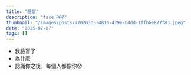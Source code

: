 ```yaml
---
title: "臉盲"
description: "face @@?"
thumbnail: "/images/posts/770203b5-4810-479e-bddd-1ffbbe877f83.jpeg"
date: "2025-07-07"
tags: []
---
```

- 我臉盲了
- 為什麼
- 認識你之後，每個人都像你😯
